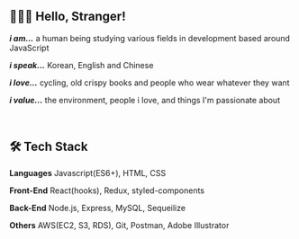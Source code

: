 ## 🙋🏻‍♀️ Hello, Stranger!
***i am...*** a human being studying various fields in development based around JavaScript

***i speak...*** Korean, English and Chinese

***i love...*** cycling, old crispy books and people who wear whatever they want

***i value...*** the environment, people i love, and things I'm passionate about

<br>

## 🛠 Tech Stack
**Languages** Javascript(ES6+), HTML, CSS

**Front-End** React(hooks), Redux, styled-components

**Back-End** Node.js, Express, MySQL, Sequeilize

**Others** AWS(EC2, S3, RDS), Git, Postman, Adobe Illustrator

<!---
franhhk/franhhk is a ✨ special ✨ repository because its `README.md` (this file) appears on your GitHub profile.
You can click the Preview link to take a look at your changes.
--->

